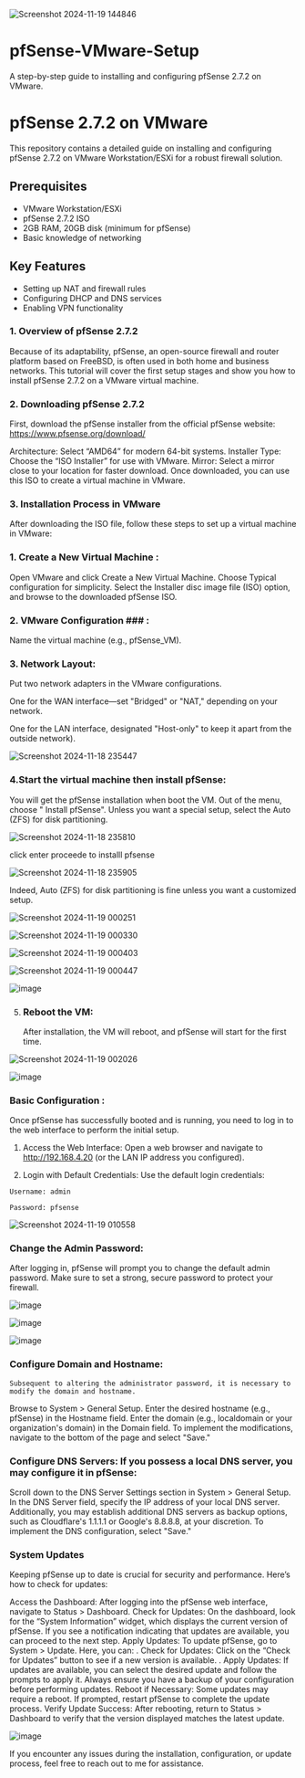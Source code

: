 
![Screenshot 2024-11-19 144846](https://github.com/user-attachments/assets/aaf352fe-b7a4-4afd-9d80-d9d24dd21632)


# pfSense-VMware-Setup
A step-by-step guide to installing and configuring pfSense 2.7.2 on VMware.

# pfSense 2.7.2 on VMware
This repository contains a detailed guide on installing and configuring pfSense 2.7.2 on VMware Workstation/ESXi for a robust firewall solution.

## Prerequisites
- VMware Workstation/ESXi
- pfSense 2.7.2 ISO
- 2GB RAM, 20GB disk (minimum for pfSense)
- Basic knowledge of networking

## Key Features
- Setting up NAT and firewall rules
- Configuring DHCP and DNS services
- Enabling VPN functionality

 ### 1. Overview of pfSense 2.7.2 ###
Because of its adaptability, pfSense, an open-source firewall and router platform based on FreeBSD, is often used in both home and business networks.
This tutorial will cover the first setup stages and show you how to install pfSense 2.7.2 on a VMware virtual machine.


### 2. Downloading pfSense 2.7.2 ###
First, download the pfSense installer from the official pfSense website: https://www.pfsense.org/download/

Architecture: Select “AMD64” for modern 64-bit systems.
Installer Type: Choose the “ISO Installer” for use with VMware.
Mirror: Select a mirror close to your location for faster download.
Once downloaded, you can use this ISO to create a virtual machine in VMware.


### 3. Installation Process in VMware ###
After downloading the ISO file, follow these steps to set up a virtual machine in VMware:

### 1. Create a New Virtual Machine : ###

Open VMware and click Create a New Virtual Machine.
Choose Typical configuration for simplicity.
Select the Installer disc image file (ISO) option, and browse to the downloaded pfSense ISO.

### 2. VMware Configuration ### :

Name the virtual machine (e.g., pfSense_VM).

###   3. Network Layout: ###

Put two network adapters in the VMware configurations.

One for the WAN interface—set "Bridged" or "NAT," depending on your network.

One for the LAN interface, designated "Host-only" to keep it apart from the outside network).


![Screenshot 2024-11-18 235447](https://github.com/user-attachments/assets/5c43099a-a07d-4639-9c6b-5fc7bde82304)

 ###  4.Start the virtual machine then install pfSense: ###

You will get the pfSense installation when boot the VM.
Out of the menu, choose " Install pfSense".
Unless you want a special setup, select the Auto (ZFS) for disk partitioning.

![Screenshot 2024-11-18 235810](https://github.com/user-attachments/assets/1b9fcf66-86df-4205-826f-7717bacbb29e)


 click enter proceede to installl pfsense 


![Screenshot 2024-11-18 235905](https://github.com/user-attachments/assets/c4098b8b-4ca8-4257-89df-5310860492d6)


Indeed,  Auto (ZFS) for disk partitioning is fine unless you want a customized setup.

![Screenshot 2024-11-19 000251](https://github.com/user-attachments/assets/77d74827-2e5c-44ce-8ea7-743efdc0d2bf)


![Screenshot 2024-11-19 000330](https://github.com/user-attachments/assets/5d9756b6-fa94-42e0-a527-d953de895fd9)


![Screenshot 2024-11-19 000403](https://github.com/user-attachments/assets/2ff668e5-abe3-4bcc-adde-ed951a3d9649)


![Screenshot 2024-11-19 000447](https://github.com/user-attachments/assets/1d479d66-fe09-4b9c-8568-ec4816aacfbf)


![image](https://github.com/user-attachments/assets/2dfc164c-274f-4bd0-958c-7b80695da7af)


5. ### Reboot the VM: ###
   After installation, the VM will reboot, and pfSense will start for the first time.


![Screenshot 2024-11-19 002026](https://github.com/user-attachments/assets/ebe4fc66-f25b-41cd-914b-af92e0347e28)

![image](https://github.com/user-attachments/assets/6a5f0150-7703-4551-b8bc-f68db802b371)


### Basic Configuration : ###
Once pfSense has successfully booted and is running, you need to log in to the web interface to perform the initial setup.

1. Access the Web Interface:
Open a web browser and navigate to http://192.168.4.20 (or the LAN IP address you configured).

2. Login with Default Credentials:
Use the default login credentials:

```Username: admin```

```Password: pfsense```

![Screenshot 2024-11-19 010558](https://github.com/user-attachments/assets/1d6db33c-dfa5-43a8-a7ff-d02975e171cb)


 ### Change the Admin Password: ###
After logging in, pfSense will prompt you to change the default admin password. Make sure to set a strong, secure password to protect your firewall.

![image](https://github.com/user-attachments/assets/a1242b1e-470e-48dc-bbd6-d437631eb7ec)


![image](https://github.com/user-attachments/assets/eb14b018-83da-4b24-9d71-29c490fa1155)


![image](https://github.com/user-attachments/assets/c2f7e628-5cdf-40e4-8c6c-a84bffefe082)


###  Configure Domain and Hostname: ###
    Subsequent to altering the administrator password, it is necessary to modify the domain and hostname.

Browse to System > General Setup.
Enter the desired hostname (e.g., pfSense) in the Hostname field.
Enter the domain (e.g., localdomain or your organization's domain) in the Domain field.
To implement the modifications, navigate to the bottom of the page and select "Save."

### Configure DNS Servers: If you possess a local DNS server, you may configure it in pfSense: ###

Scroll down to the DNS Server Settings section in System > General Setup.
In the DNS Server field, specify the IP address of your local DNS server.
Additionally, you may establish additional DNS servers as backup options, such as Cloudflare's 1.1.1.1 or Google's 8.8.8.8, at your discretion.
To implement the DNS configuration, select "Save."


### System Updates ###
Keeping pfSense up to date is crucial for security and performance. Here’s how to check for updates:

Access the Dashboard:
After logging into the pfSense web interface, navigate to Status > Dashboard.
Check for Updates:
On the dashboard, look for the “System Information” widget, which displays the current version of pfSense.
If you see a notification indicating that updates are available, you can proceed to the next step.
Apply Updates:
To update pfSense, go to System > Update. Here, you can:
. Check for Updates: Click on the “Check for Updates” button to see if a new version is available.
. Apply Updates: If updates are available, you can select the desired update and follow the prompts to apply it. Always ensure you have a backup of your configuration before performing updates.
Reboot if Necessary:
Some updates may require a reboot. If prompted, restart pfSense to complete the update process.
Verify Update Success:
After rebooting, return to Status > Dashboard to verify that the version displayed matches the latest update.


![image](https://github.com/user-attachments/assets/3573feaa-8bbf-45ba-a396-0fb6ae31574b)


If you encounter any issues during the installation, configuration, or update process, feel free to reach out to me for assistance.




